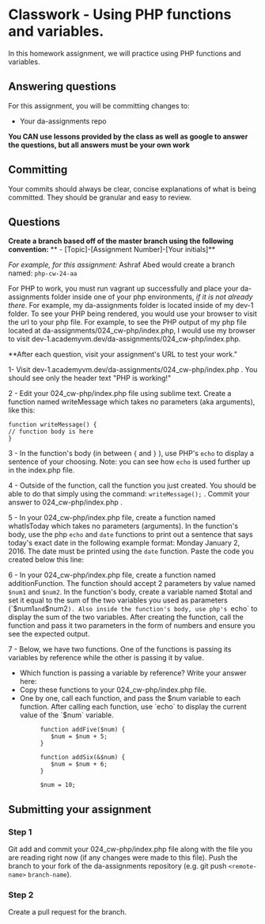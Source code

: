 # Classwork - Using PHP functions and variables.
In this homework assignment, we will practice using PHP functions and variables.

## Answering questions
For this assignment, you will be committing changes to:
- Your da-assignments repo

**You CAN use lessons provided by the class as well as google to answer the questions, but all answers must be your own work**

## Committing
Your commits should always be clear, concise explanations of what is being committed. They should be granular and easy to review.

## Questions
**Create a branch based off of the master branch using the following convention:**
** - [Topic]-[Assignment Number]-[Your initials]**

*For example, for this assignment:*
Ashraf Abed would create a branch named: ```php-cw-24-aa```

For PHP to work, you must run vagrant up successfully and place your da-assignments folder inside one of your php environments, *if it is not already there*. For example, my da-assignments folder is located inside of my dev-1 folder. To see your PHP being rendered, you would use your browser to visit the url to your php file. For example, to see the PHP output of my php file located at da-assignments/024_cw-php/index.php, I would use my browser to visit dev-1.academyvm.dev/da-assignments/024_cw-php/index.php.

**After each question, visit your assignment's URL to test your work."

1- Visit dev-1.academyvm.dev/da-assignments/024_cw-php/index.php . You should see only the header text "PHP is working!"

2 - Edit your 024_cw-php/index.php file using sublime text. Create a function named writeMessage which takes no parameters (aka arguments), like this:
```
function writeMessage() { 
// function body is here
}
```

3 - In the function's body (in between `{` and `}` ), use PHP's `echo` to display a sentence of your choosing. Note: you can see how `echo`  is used further up in the index.php file.

4 - Outside of the function, call the function you just created. You should be able to do that simply using the command: `writeMessage();` . Commit your answer to 024_cw-php/index.php .

5 - In your 024_cw-php/index.php file, create a function named whatIsToday which takes no parameters (arguments). In the function's body, use the php `echo` and `date` functions to print out a sentence that says today's exact date in the following example format: Monday January 2, 2016. The date must be printed using the `date` function. Paste the code you created below this line:

6 - In your 024_cw-php/index.php file, create a function named additionFunction. The function should accept 2 parameters by value named `$num1` and `$num2`. In the function's body, create a variable named $total and set it equal to the sum of the two variables you used as parameters (`$num1` and `$num2`). Also inside the function's body, use php's `echo` to display the sum of the two variables. After creating the function, call the function and pass it two parameters in the form of numbers and ensure you see the expected output.


7 - Below, we have two functions. One of the functions is passing its variables by reference while the other is passing it by value.
 - Which function is passing a variable by reference? Write your answer here: 
 - Copy these functions to your 024_cw-php/index.php file.
 - One by one, call each function, and pass the $num variable to each function. After calling each function, use `echo` to display the current value of the `$num` variable.

```
         function addFive($num) {
            $num = $num + 5;
         }

         function addSix(&$num) {
            $num = $num + 6;
         }

         $num = 10;
```

## Submitting your assignment
### Step 1
Git add and commit your 024_cw-php/index.php file along with the file you are reading right now (if any changes were made to this file). Push the branch to your fork of the da-assignments repository (e.g. git push `<remote-name>` `branch-name`).

### Step 2
Create a pull request for the branch.
